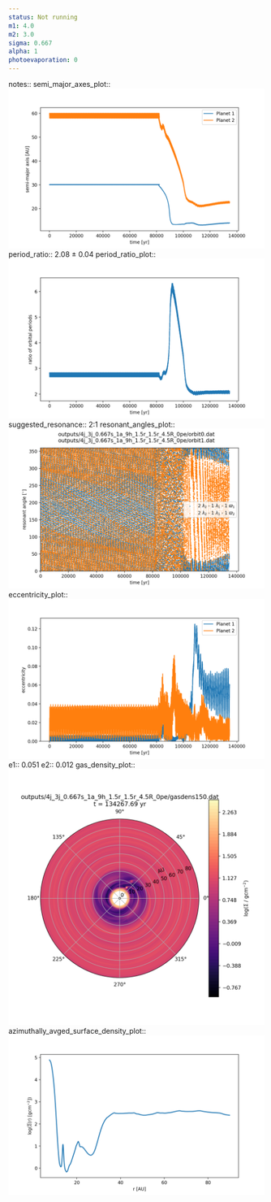 ```yaml
---
status: Not running
m1: 4.0
m2: 3.0
sigma: 0.667
alpha: 1
photoevaporation: 0
---
```


notes::
semi_major_axes_plot:: ![semi_major_axes_4j_3j_0.667s_1a_9h_1.5r_1.5r_4.5R_0pe.png](plots/semi_major_axes/semi_major_axes_4j_3j_0.667s_1a_9h_1.5r_1.5r_4.5R_0pe.png)
period_ratio:: 2.08 ± 0.04
period_ratio_plot:: ![period_ratio_4j_3j_0.667s_1a_9h_1.5r_1.5r_4.5R_0pe.png](plots/period_ratio/period_ratio_4j_3j_0.667s_1a_9h_1.5r_1.5r_4.5R_0pe.png)
suggested_resonance:: 2:1
resonant_angles_plot:: ![resonant_angles_4j_3j_0.667s_1a_9h_1.5r_1.5r_4.5R_0pe.png](plots/resonant_angles/resonant_angles_4j_3j_0.667s_1a_9h_1.5r_1.5r_4.5R_0pe.png)
eccentricity_plot:: ![eccentricity_4j_3j_0.667s_1a_9h_1.5r_1.5r_4.5R_0pe.png](plots/eccentricity/eccentricity_4j_3j_0.667s_1a_9h_1.5r_1.5r_4.5R_0pe.png)
e1:: 0.051
e2:: 0.012
gas_density_plot:: ![gas_density_4j_3j_0.667s_1a_9h_1.5r_1.5r_4.5R_0pe.png](plots/gas_density/gas_density_4j_3j_0.667s_1a_9h_1.5r_1.5r_4.5R_0pe.png)
azimuthally_avged_surface_density_plot:: ![azimuthally_avged_surface_density_4j_3j_0.667s_1a_9h_1.5r_1.5r_4.5R_0pe.png](plots/azimuthally_avged_surface_density/azimuthally_avged_surface_density_4j_3j_0.667s_1a_9h_1.5r_1.5r_4.5R_0pe.png)
